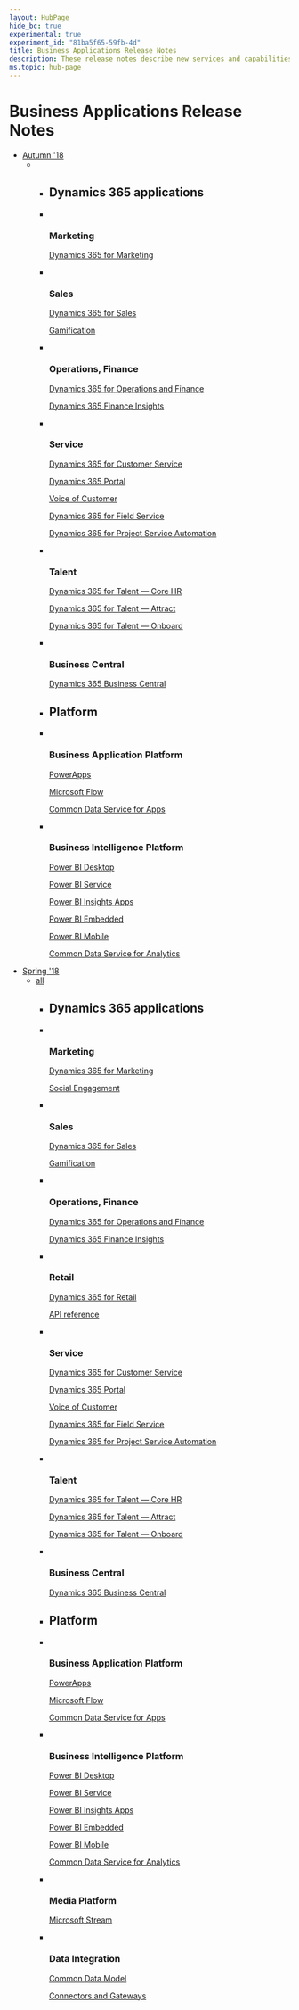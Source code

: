 ```yaml
---
layout: HubPage
hide_bc: true
experimental: true
experiment_id: "81ba5f65-59fb-4d"
title: Business Applications Release Notes
description: These release notes describe new services and capabilities in the Microsoft Dynamics 365 business applications and platforms.
ms.topic: hub-page
---
```

<div id="main" class="v2">
    <div class="container">
        <h1 class="screenReader">Business Applications Release Notes</h1>
        <ul class="pivots">
             <li>
                <a href="index">Autumn '18</a>
                <ul id="sdkstools">
                    <li>
                        <ul id="sdkstools-all" class="cardsF">
                            <li>
                                <div class="container">
                                    <h2>Dynamics 365 applications</h2>
                                </div>
                            </li>
                            <li>
                                <div class="cardSize">
                                    <div class="cardPadding">
                                        <div class="card">
                                            <div class="cardImageOuter">
                                                <div class="cardImage">
                                                    <img src="media/index/azure_dev-1.svg" alt="" />
                                                </div>
                                            </div>
                                            <div class="cardText">
                                                <h3>
                                                    Marketing
                                                </h3>
                                                <p>
                                                    <a href="index">Dynamics 365 for Marketing</a>
                                                </p>
                                            </div>
                                        </div>
                                    </div>
                                </div>
                            </li>
                            <li>
                                <div class="cardSize">
                                    <div class="cardPadding">
                                        <div class="card">
                                            <div class="cardImageOuter">
                                                <div class="cardImage">
                                                    <img src="media/index/azure_dev-2.svg" alt="" />
                                                </div>
                                            </div>
                                            <div class="cardText">
                                                <h3>
                                                    Sales
                                                </h3>
                                                <p>
                                                    <a href="index">Dynamics 365 for Sales</a>
                                                </p>
                                                <p>
                                                    <a href="index">Gamification</a>
                                                </p>
                                            </div>
                                        </div>
                                    </div>
                                </div>
                            </li>
                            <li>
                                <div class="cardSize">
                                    <div class="cardPadding">
                                        <div class="card">
                                            <div class="cardImageOuter">
                                                <div class="cardImage">
                                                    <img src="media/index/azure_dev-3.svg" alt="" />
                                                </div>
                                            </div>
                                            <div class="cardText">
                                                <h3>
                                                    Operations, Finance
                                                </h3>
                                                <p>
                                                    <a href="index">Dynamics 365 for Operations and Finance</a>
                                                </p>
                                                <p>
                                                    <a href="index">Dynamics 365 Finance Insights</a>
                                                </p>
                                            </div>
                                        </div>
                                    </div>
                                </div>
                            </li>                            
                            <li>
                                <div class="cardSize">
                                    <div class="cardPadding">
                                        <div class="card">
                                            <div class="cardImageOuter">
                                                <div class="cardImage">
                                                    <img src="https://docs.microsoft.com/en-us/media/logos/logo_gopher.svg" alt="" />
                                                </div>
                                            </div>
                                            <div class="cardText">
                                                <h3>
                                                    Service
                                                </h3>
                                                <p>
                                                    <a href="index">Dynamics 365 for Customer Service</a>
                                                </p>
                                                <p>
                                                    <a href="index">Dynamics 365 Portal</a>
                                                </p>
                                                <p>
                                                    <a href="index">Voice of Customer</a>
                                                </p>
                                                <p>
                                                    <a href="index">Dynamics 365 for Field Service</a>
                                                </p>
                                                <p>
                                                    <a href="index">Dynamics 365 for Project Service Automation</a>
                                                </p>
                                            </div>
                                        </div>
                                    </div>
                                </div>
                            </li>
                            <li>
                                <div class="cardSize">
                                    <div class="cardPadding">
                                        <div class="card">
                                            <div class="cardImageOuter">
                                                <div class="cardImage">
                                                    <img src="media/index/azure_dev-6.svg" alt="" />
                                                </div>
                                            </div>
                                            <div class="cardText">
                                                <h3>
                                                    Talent
                                                </h3>
                                                <p>
                                                    <a href="index">Dynamics 365 for Talent &mdash; Core HR</a>
                                                </p>
                                                <p>
                                                    <a href="index">Dynamics 365 for Talent &mdash; Attract</a>
                                                </p>
                                                <p>
                                                    <a href="index">Dynamics 365 for Talent &mdash; Onboard</a>
                                                </p>
                                            </div>
                                        </div>
                                    </div>
                                </div>
                            </li>
                            <li>
                                <div class="cardSize">
                                    <div class="cardPadding">
                                        <div class="card">
                                            <div class="cardImageOuter">
                                                <div class="cardImage">
                                                    <img src="media/index/azure_dev-6.svg" alt="" />
                                                </div>
                                            </div>
                                            <div class="cardText">
                                                <h3>
                                                    Business Central
                                                </h3>
                                                <p>
                                                    <a href="index">Dynamics 365 Business Central</a>
                                                </p>
                                            </div>
                                        </div>
                                    </div>
                                </div>
                            </li>
                            <li>
                                <div class="container">
                                    <h2>Platform</h2>
                                </div>
                            </li>
                            <li>
                                <div class="cardSize">
                                    <div class="cardPadding">
                                        <div class="card">
                                            <div class="cardImageOuter">
                                                <div class="cardImage">
                                                    <img src="media/index/azure_dev-7.svg" alt="" />
                                                </div>
                                            </div>
                                            <div class="cardText">
                                                <h3>
                                                   Business Application Platform
                                                </h3>
                                                <p>
                                                    <a href="index">PowerApps</a>
                                                </p>
                                                <p>
                                                    <a href="index">Microsoft Flow</a>
                                                </p>
                                                <p>
                                                    <a href="index">Common Data Service for Apps</a>
                                                </p>
                                            </div>
                                        </div>
                                    </div>
                                </div>
                            </li>
                            <li>
                                <div class="cardSize">
                                    <div class="cardPadding">
                                        <div class="card">
                                            <div class="cardImageOuter">
                                                <div class="cardImage">
                                                    <img src="media/index/azure_dev-8.svg" alt="" />
                                                </div>
                                            </div>
                                            <div class="cardText">
                                                <h3>Business Intelligence Platform</h3>
                                                <p>
                                                    <a href="index">Power BI Desktop</a>
                                                </p>
                                                <p>
                                                    <a href="index">Power BI Service</a>
                                                </p>
                                                <p>
                                                    <a href="index">Power BI Insights Apps</a>
                                                </p>
                                                <p>
                                                    <a href="index">Power BI Embedded</a>
                                                </p>
                                                <p>
                                                    <a href="index">Power BI Mobile</a>
                                                </p>
                                                <p>
                                                    <a href="index">Common Data Service for Analytics</a>
                                                </p>
                                            </div>
                                        </div>
                                    </div>
                                </div>
                            </li>                            
                        </ul>
                    </li>
                </ul>
            </li>
             <li>
                <a href="index">Spring '18</a>
                <ul id="sdkstools">
                    <li>
                        <a href="index">all</a>
                        <ul id="sdkstools-all" class="cardsF">
                            <li>
                                <div class="container">
                                    <h2>Dynamics 365 applications</h2>
                                </div>
                            </li>
                            <li>
                                <div class="cardSize">
                                    <div class="cardPadding">
                                        <div class="card">
                                            <div class="cardImageOuter">
                                                <div class="cardImage">
                                                    <img src="media/index/azure_dev-1.svg" alt="" />
                                                </div>
                                            </div>
                                            <div class="cardText">
                                                <h3>
                                                    Marketing
                                                </h3>
                                                <p>
                                                    <a href="index">Dynamics 365 for Marketing</a>
                                                </p>
                                                <p>
                                                    <a href="index">Social Engagement</a>
                                                </p>
                                            </div>
                                        </div>
                                    </div>
                                </div>
                            </li>
                            <li>
                                <div class="cardSize">
                                    <div class="cardPadding">
                                        <div class="card">
                                            <div class="cardImageOuter">
                                                <div class="cardImage">
                                                    <img src="media/index/azure_dev-2.svg" alt="" />
                                                </div>
                                            </div>
                                            <div class="cardText">
                                                <h3>
                                                    Sales
                                                </h3>
                                                <p>
                                                    <a href="index">Dynamics 365 for Sales</a>
                                                </p>
                                                <p>
                                                    <a href="index">Gamification</a>
                                                </p>
                                            </div>
                                        </div>
                                    </div>
                                </div>
                            </li>
                            <li>
                                <div class="cardSize">
                                    <div class="cardPadding">
                                        <div class="card">
                                            <div class="cardImageOuter">
                                                <div class="cardImage">
                                                    <img src="media/index/azure_dev-3.svg" alt="" />
                                                </div>
                                            </div>
                                            <div class="cardText">
                                                <h3>
                                                    Operations, Finance
                                                </h3>
                                                <p>
                                                    <a href="index">Dynamics 365 for Operations and Finance</a>
                                                </p>
                                                <p>
                                                    <a href="index">Dynamics 365 Finance Insights</a>
                                                </p>
                                            </div>
                                        </div>
                                    </div>
                                </div>
                            </li>
                            <li>
                                <div class="cardSize">
                                    <div class="cardPadding">
                                        <div class="card">
                                            <div class="cardImageOuter">
                                                <div class="cardImage">
                                                    <img src="media/index/azure_dev-4.svg" alt="" />
                                                </div>
                                            </div>
                                            <div class="cardText">
                                                <h3>
                                                    Retail
                                                </h3>
                                                <p>
                                                    <a href="index">Dynamics 365 for Retail</a>
                                                </p>
                                                <p>
                                                    <a href="index">API reference</a>
                                                </p>
                                            </div>
                                        </div>
                                    </div>
                                </div>
                            </li>
                            <li>
                                <div class="cardSize">
                                    <div class="cardPadding">
                                        <div class="card">
                                            <div class="cardImageOuter">
                                                <div class="cardImage">
                                                    <img src="https://docs.microsoft.com/en-us/media/logos/logo_gopher.svg" alt="" />
                                                </div>
                                            </div>
                                            <div class="cardText">
                                                <h3>
                                                    Service
                                                </h3>
                                                <p>
                                                    <a href="index">Dynamics 365 for Customer Service</a>
                                                </p>
                                                <p>
                                                    <a href="index">Dynamics 365 Portal</a>
                                                </p>
                                                <p>
                                                    <a href="index">Voice of Customer</a>
                                                </p>
                                                <p>
                                                    <a href="index">Dynamics 365 for Field Service</a>
                                                </p>
                                                <p>
                                                    <a href="index">Dynamics 365 for Project Service Automation</a>
                                                </p>
                                            </div>
                                        </div>
                                    </div>
                                </div>
                            </li>
                            <li>
                                <div class="cardSize">
                                    <div class="cardPadding">
                                        <div class="card">
                                            <div class="cardImageOuter">
                                                <div class="cardImage">
                                                    <img src="media/index/azure_dev-6.svg" alt="" />
                                                </div>
                                            </div>
                                            <div class="cardText">
                                                <h3>
                                                    Talent
                                                </h3>
                                                <p>
                                                    <a href="index">Dynamics 365 for Talent &mdash; Core HR</a>
                                                </p>
                                                <p>
                                                    <a href="index">Dynamics 365 for Talent &mdash; Attract</a>
                                                </p>
                                                <p>
                                                    <a href="index">Dynamics 365 for Talent &mdash; Onboard</a>
                                                </p>
                                            </div>
                                        </div>
                                    </div>
                                </div>
                            </li>
                            <li>
                                <div class="cardSize">
                                    <div class="cardPadding">
                                        <div class="card">
                                            <div class="cardImageOuter">
                                                <div class="cardImage">
                                                    <img src="media/index/azure_dev-6.svg" alt="" />
                                                </div>
                                            </div>
                                            <div class="cardText">
                                                <h3>
                                                    Business Central
                                                </h3>
                                                <p>
                                                    <a href="index">Dynamics 365 Business Central</a>
                                                </p>
                                            </div>
                                        </div>
                                    </div>
                                </div>
                            </li>
                            <li>
                                <div class="container">
                                    <h2>Platform</h2>
                                </div>
                            </li>
                            <li>
                                <div class="cardSize">
                                    <div class="cardPadding">
                                        <div class="card">
                                            <div class="cardImageOuter">
                                                <div class="cardImage">
                                                    <img src="media/index/azure_dev-7.svg" alt="" />
                                                </div>
                                            </div>
                                            <div class="cardText">
                                                <h3>
                                                   Business Application Platform
                                                </h3>
                                                <p>
                                                    <a href="index">PowerApps</a>
                                                </p>
                                                <p>
                                                    <a href="index">Microsoft Flow</a>
                                                </p>
                                                <p>
                                                    <a href="index">Common Data Service for Apps</a>
                                                </p>
                                            </div>
                                        </div>
                                    </div>
                                </div>
                            </li>
                            <li>
                                <div class="cardSize">
                                    <div class="cardPadding">
                                        <div class="card">
                                            <div class="cardImageOuter">
                                                <div class="cardImage">
                                                    <img src="media/index/azure_dev-8.svg" alt="" />
                                                </div>
                                            </div>
                                            <div class="cardText">
                                                <h3>Business Intelligence Platform</h3>
                                                <p>
                                                    <a href="index">Power BI Desktop</a>
                                                </p>
                                                <p>
                                                    <a href="index">Power BI Service</a>
                                                </p>
                                                <p>
                                                    <a href="index">Power BI Insights Apps</a>
                                                </p>
                                                <p>
                                                    <a href="index">Power BI Embedded</a>
                                                </p>
                                                <p>
                                                    <a href="index">Power BI Mobile</a>
                                                </p>
                                                <p>
                                                    <a href="index">Common Data Service for Analytics</a>
                                                </p>
                                            </div>
                                        </div>
                                    </div>
                                </div>
                            </li>
                        <li>
                            <div class="cardSize">
                                    <div class="cardPadding">
                                        <div class="card">
                                            <div class="cardImageOuter">
                                                <div class="cardImage">
                                                    <img src="media/index/azure_dev-8.svg" alt="" />
                                                </div>
                                            </div>
                                            <div class="cardText">
                                                <h3>Media Platform</h3>
                                                <p>
                                                    <a href="index">Microsoft Stream</a>
                                                </p>
                                            </div>
                                        </div>
                                    </div>
                                </div>
                            </li>
                        <li>
                            <div class="cardSize">
                                    <div class="cardPadding">
                                        <div class="card">
                                            <div class="cardImageOuter">
                                                <div class="cardImage">
                                                    <img src="media/index/azure_dev-8.svg" alt="" />
                                                </div>
                                            </div>
                                            <div class="cardText">
                                                <h3>Data Integration</h3>
                                                <p>
                                                    <a href="index">Common Data Model</a>
                                                </p>
                                                <p>
                                                    <a href="index">Connectors and Gateways</a>
                                                </p>
                                            </div>
                                        </div>
                                    </div>
                                </div>
                            </li>
                        </ul>
                    </li>
                </ul>
            </li>
        </ul>
    </div>
</div>
